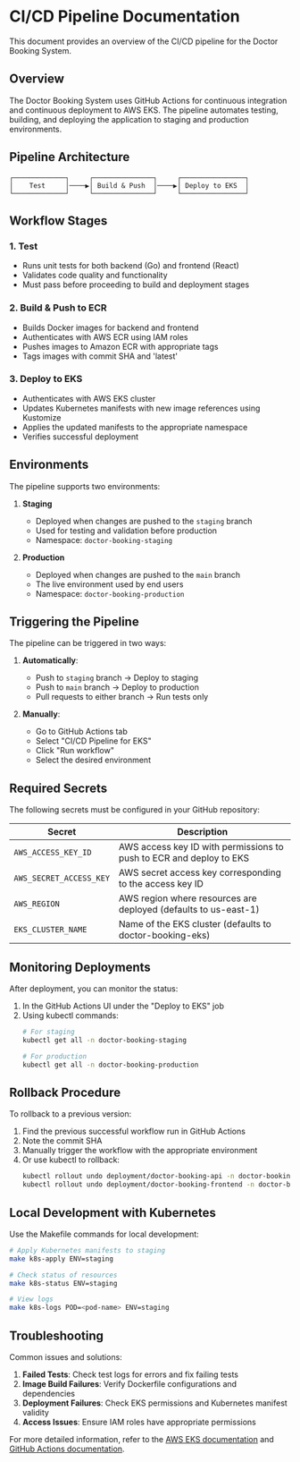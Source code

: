 # CI/CD Pipeline Documentation

This document provides an overview of the CI/CD pipeline for the Doctor Booking System.

## Overview

The Doctor Booking System uses GitHub Actions for continuous integration and continuous deployment to AWS EKS. The pipeline automates testing, building, and deploying the application to staging and production environments.

## Pipeline Architecture

```
┌─────────────┐     ┌───────────────┐     ┌────────────────┐
│    Test     │────▶│ Build & Push  │────▶│ Deploy to EKS  │
└─────────────┘     └───────────────┘     └────────────────┘
```

## Workflow Stages

### 1. Test

- Runs unit tests for both backend (Go) and frontend (React)
- Validates code quality and functionality
- Must pass before proceeding to build and deployment stages

### 2. Build & Push to ECR

- Builds Docker images for backend and frontend
- Authenticates with AWS ECR using IAM roles
- Pushes images to Amazon ECR with appropriate tags
- Tags images with commit SHA and 'latest'

### 3. Deploy to EKS

- Authenticates with AWS EKS cluster
- Updates Kubernetes manifests with new image references using Kustomize
- Applies the updated manifests to the appropriate namespace
- Verifies successful deployment

## Environments

The pipeline supports two environments:

1. **Staging**
   - Deployed when changes are pushed to the `staging` branch
   - Used for testing and validation before production
   - Namespace: `doctor-booking-staging`

2. **Production**
   - Deployed when changes are pushed to the `main` branch
   - The live environment used by end users
   - Namespace: `doctor-booking-production`

## Triggering the Pipeline

The pipeline can be triggered in two ways:

1. **Automatically**:
   - Push to `staging` branch → Deploy to staging
   - Push to `main` branch → Deploy to production
   - Pull requests to either branch → Run tests only

2. **Manually**:
   - Go to GitHub Actions tab
   - Select "CI/CD Pipeline for EKS"
   - Click "Run workflow"
   - Select the desired environment

## Required Secrets

The following secrets must be configured in your GitHub repository:

| Secret | Description |
|--------|-------------|
| `AWS_ACCESS_KEY_ID` | AWS access key ID with permissions to push to ECR and deploy to EKS |
| `AWS_SECRET_ACCESS_KEY` | AWS secret access key corresponding to the access key ID |
| `AWS_REGION` | AWS region where resources are deployed (defaults to us-east-1) |
| `EKS_CLUSTER_NAME` | Name of the EKS cluster (defaults to doctor-booking-eks) |

## Monitoring Deployments

After deployment, you can monitor the status:

1. In the GitHub Actions UI under the "Deploy to EKS" job
2. Using kubectl commands:
   ```bash
   # For staging
   kubectl get all -n doctor-booking-staging
   
   # For production
   kubectl get all -n doctor-booking-production
   ```

## Rollback Procedure

To rollback to a previous version:

1. Find the previous successful workflow run in GitHub Actions
2. Note the commit SHA
3. Manually trigger the workflow with the appropriate environment
4. Or use kubectl to rollback:
   ```bash
   kubectl rollout undo deployment/doctor-booking-api -n doctor-booking-production
   kubectl rollout undo deployment/doctor-booking-frontend -n doctor-booking-production
   ```

## Local Development with Kubernetes

Use the Makefile commands for local development:

```bash
# Apply Kubernetes manifests to staging
make k8s-apply ENV=staging

# Check status of resources
make k8s-status ENV=staging

# View logs
make k8s-logs POD=<pod-name> ENV=staging
```

## Troubleshooting

Common issues and solutions:

1. **Failed Tests**: Check test logs for errors and fix failing tests
2. **Image Build Failures**: Verify Dockerfile configurations and dependencies
3. **Deployment Failures**: Check EKS permissions and Kubernetes manifest validity
4. **Access Issues**: Ensure IAM roles have appropriate permissions

For more detailed information, refer to the [AWS EKS documentation](https://docs.aws.amazon.com/eks/latest/userguide/what-is-eks.html) and [GitHub Actions documentation](https://docs.github.com/en/actions).
